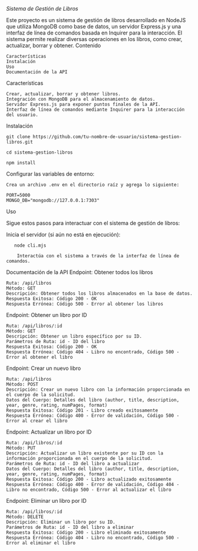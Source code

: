 *Sistema de Gestión de Libros*

Este proyecto es un sistema de gestión de libros desarrollado en NodeJS que utiliza MongoDB como base de datos, un servidor Express.js y una interfaz de línea de comandos basada en Inquirer para la interacción. El sistema permite realizar diversas operaciones en los libros, como crear, actualizar, borrar y obtener.
Contenido

    Características
    Instalación
    Uso
    Documentación de la API
    

Características

    Crear, actualizar, borrar y obtener libros.
    Integración con MongoDB para el almacenamiento de datos.
    Servidor Express.js para exponer puntos finales de la API.
    Interfaz de línea de comandos mediante Inquirer para la interacción del usuario.


Instalación 


    git clone https://github.com/tu-nombre-de-usuario/sistema-gestion-libros.git

    cd sistema-gestion-libros

    npm install

Configurar las variables de entorno:

    Crea un archivo .env en el directorio raíz y agrega lo siguiente:

    PORT=5000
    MONGO_DB="mongodb://127.0.0.1:7303"


Uso

Sigue estos pasos para interactuar con el sistema de gestión de libros:

Inicia el servidor (si aún no está en ejecución):

       node cli.mjs
   
        Interactúa con el sistema a través de la interfaz de línea de comandos.
    

Documentación de la API
Endpoint: Obtener todos los libros

    Ruta: /api/libros
    Método: GET
    Descripción: Obtener todos los libros almacenados en la base de datos.
    Respuesta Exitosa: Código 200 - OK
    Respuesta Errónea: Código 500 - Error al obtener los libros

Endpoint: Obtener un libro por ID

    Ruta: /api/libros/:id
    Método: GET
    Descripción: Obtener un libro específico por su ID.
    Parámetros de Ruta: id - ID del libro
    Respuesta Exitosa: Código 200 - OK
    Respuesta Errónea: Código 404 - Libro no encontrado, Código 500 - Error al obtener el libro

Endpoint: Crear un nuevo libro

    Ruta: /api/libros
    Método: POST
    Descripción: Crear un nuevo libro con la información proporcionada en el cuerpo de la solicitud.
    Datos del Cuerpo: Detalles del libro (author, title, description, year, genre, rating, numPages, format)
    Respuesta Exitosa: Código 201 - Libro creado exitosamente
    Respuesta Errónea: Código 400 - Error de validación, Código 500 - Error al crear el libro

Endpoint: Actualizar un libro por ID

    Ruta: /api/libros/:id
    Método: PUT
    Descripción: Actualizar un libro existente por su ID con la información proporcionada en el cuerpo de la solicitud.
    Parámetros de Ruta: id - ID del libro a actualizar
    Datos del Cuerpo: Detalles del libro (author, title, description, year, genre, rating, numPages, format)
    Respuesta Exitosa: Código 200 - Libro actualizado exitosamente
    Respuesta Errónea: Código 400 - Error de validación, Código 404 - Libro no encontrado, Código 500 - Error al actualizar el libro

Endpoint: Eliminar un libro por ID

    Ruta: /api/libros/:id
    Método: DELETE
    Descripción: Eliminar un libro por su ID.
    Parámetros de Ruta: id - ID del libro a eliminar
    Respuesta Exitosa: Código 200 - Libro eliminado exitosamente
    Respuesta Errónea: Código 404 - Libro no encontrado, Código 500 - Error al eliminar el libro

